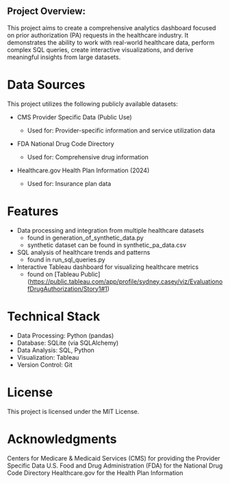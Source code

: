## Project Overview:
This project aims to create a comprehensive analytics dashboard focused on prior authorization (PA) requests in the healthcare industry. It demonstrates the ability to work with real-world healthcare data, perform complex SQL queries, create interactive visualizations, and derive meaningful insights from large datasets.

# Data Sources
This project utilizes the following publicly available datasets:

- CMS Provider Specific Data (Public Use)
  -  Used for: Provider-specific information and service utilization data

- FDA National Drug Code Directory
  - Used for: Comprehensive drug information

- Healthcare.gov Health Plan Information (2024)
  - Used for: Insurance plan data



# Features

- Data processing and integration from multiple healthcare datasets
  - found in generation_of_synthetic_data.py
  - synthetic dataset can be found in synthetic_pa_data.csv
- SQL analysis of healthcare trends and patterns
  - found in run_sql_queries.py 
- Interactive Tableau dashboard for visualizing healthcare metrics
  - found on [Tableau Public] (https://public.tableau.com/app/profile/sydney.casey/viz/EvaluationofDrugAuthorization/Story1#1)

# Technical Stack

- Data Processing: Python (pandas)
- Database: SQLite (via SQLAlchemy)
- Data Analysis: SQL, Python
- Visualization: Tableau
- Version Control: Git


# License
This project is licensed under the MIT License.

# Acknowledgments

Centers for Medicare & Medicaid Services (CMS) for providing the Provider Specific Data
U.S. Food and Drug Administration (FDA) for the National Drug Code Directory
Healthcare.gov for the Health Plan Information
